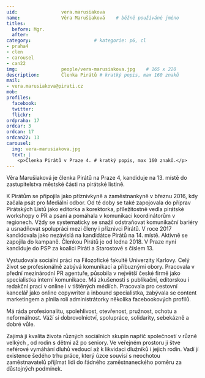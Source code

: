 ```yaml
---
uid:                vera.marusiakova
name:               Věra Marušiaková  	# běžně používáné jméno
titles:
  before: Mgr.
  after:
category:                       # kategorie: p6, cl
- praha4
- clen
- carousel
- can22
img: 		        people/vera-marusiakova.jpg    # 165 x 220
description:        Členka Pirátů # kratký popis, max 160 znaků
mail:
- vera.marusiakova@pirati.cz
mob: 			
profiles:
  facebook:
  twitter: 
  flickr: 
ordpraha: 17
ordcar: 3
ordcan: 17
ordcan22: 13
carousel:
  img: vera-marusiakova.jpg
  text: |
    <p>Členka Pirátů v Praze 4. # kratký popis, max 160 znaků.</p>
---
```

Věra Marušiaková je členka Pirátů na Praze 4, kandiduje na 13. místě do zastupitelstva městské části na pirátské listině.

K Pirátům se připojila jako příznivkyně a zaměstnankyně v březnu 2016, kdy začala psát pro Mediální odbor. Od té doby se také zapojovala do příprav Pirátských Listů jako editorka a korektorka, příležitostně vedla pirátské workshopy o PR a psaní a pomáhala v komunikaci koordinátorům v regionech. Vždy se systematicky se snažil odstraňovat komunikační bariéry a usnadňovat spolupráci mezi členy i příznivci Pirátů. V roce 2017 kandidovala jako nezávislá na kandidátce Pirátů na 14. místě. Aktivně se zapojila do kampaně. Členkou Pirátů je od ledna 2018. V Praze nyní kandiduje do PSP za koalici Piráti a Starostové s číslem 13.

Vystudovala sociální práci na Filozofické fakultě Univerzity Karlovy. Celý život se profesionálně zabývá komunikací a příbuznými obory. Pracovala v přední mezinárodní PR agentuře, působila v největší české firmě jako specialistka interní komunikace. Má zkušenosti s publikační, editorskou i redakční prací v online i v tištěných médiích. Pracovala pro cestovní kancelář jako online copywriter a inbound specialistka, zabývala se content marketingem a plnila roli administrátorky několika facebookových profilů.

Má ráda profesionalitu, spolehlivost, otevřenost, pružnost, ochotu a neformálnost. Váží si dobrovolnictví, spolupráce, solidarity, sebekázně a dobré vůle.

Zajímá ji kvalita života různých sociálních skupin napříč společností v různě velkých , od rodin s dětmi až po seniory. Ve veřejném prostoru jí štve neférové vymáhání dluhů vedoucí až k likvidaci dlužníků i jejich rodin. Vadí jí existence šedého trhu práce, který úzce souvisí s neochotou zaměstnavatelů přijímat lidi do řádného zaměstnaneckého poměru za důstojných podmínek.

